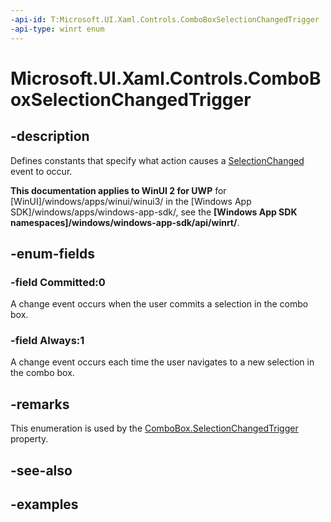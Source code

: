 ```yaml
---
-api-id: T:Microsoft.UI.Xaml.Controls.ComboBoxSelectionChangedTrigger
-api-type: winrt enum
---
```


<!-- Enumeration syntax.
public enum ComboBoxSelectionChangedTrigger : int {
	Always = 1
	Committed = 0
}
-->

# Microsoft.UI.Xaml.Controls.ComboBoxSelectionChangedTrigger

## -description
Defines constants that specify what action causes a [SelectionChanged](combobox_selectionchanged.md) event to occur.

**This documentation applies to WinUI 2 for UWP** for [WinUI]/windows/apps/winui/winui3/ in the [Windows App SDK]/windows/apps/windows-app-sdk/, see the **[Windows App SDK namespaces]/windows/windows-app-sdk/api/winrt/**.

## -enum-fields

### -field Committed:0
A change event occurs when the user commits a selection in the combo box.

### -field Always:1
A change event occurs each time the user navigates to a new selection in the combo box.

## -remarks
This enumeration is used by the [ComboBox.SelectionChangedTrigger](combobox_selectionchangedtrigger.md) property.

## -see-also

## -examples

